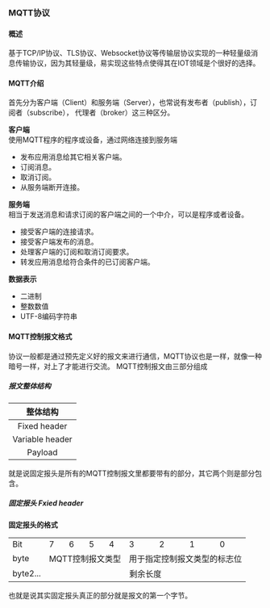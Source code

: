 ### MQTT协议

#### 概述
基于TCP/IP协议、TLS协议、Websocket协议等传输层协议实现的一种轻量级消息传输协议，因为其轻量级，易实现这些特点使得其在IOT领域是个很好的选择。

#### MQTT介绍
首先分为客户端（Client）和服务端（Server），也常说有发布者（publish），订阅者（subscribe），
代理者（broker）这三种区分。

**客户端**  
使用MQTT程序的程序或设备，通过网络连接到服务端  
  
* 发布应用消息给其它相关客户端。
* 订阅消息。
* 取消订阅。
* 从服务端断开连接。  

**服务端**  
相当于发送消息和请求订阅的客户端之间的一个中介，可以是程序或者设备。  
  
* 接受客户端的连接请求。
* 接受客户端发布的消息。
* 处理客户端的订阅和取消订阅要求。
* 转发应用消息给符合条件的已订阅客户端。  

**数据表示**
  
* 二进制
* 整数数值
* UTF-8编码字符串

#### MQTT控制报文格式

协议一般都是通过预先定义好的报文来进行通信，MQTT协议也是一样，就像一种暗号一样，对上了才能进行交流。
MQTT控制报文由三部分组成

##### 报文整体结构

|整体结构												  |
|:--:													 |
|Fixed header|  **固定报头，所有的控制报文都要包含的部分**|
|Variable header|可变报头，部分控制报文包含                 |
|Payload		|有效载荷，部分控制报文包含				   |

就是说固定报头是所有的MQTT控制报文里都要带有的部分，其它两个则是部分包含。

##### 固定报头 Fxied header

**固定报头的格式**  

<table>
    <tr>
        <td>Bit</td>
        <td >7</td> 
        <td>6</td> 
        <td>5</td> 
        <td>4</td> 
        <td>3</td> 
        <td>2</td> 
        <td>1</td> 
        <td>0</td> 
   </tr>
    <tr>
        <td>byte</td>    
        <td colspan = 4>MQTT控制报文类型</td>  
        <td colspan = 4>用于指定控制报文类型的标志位</td>
    </tr>
    <tr>
        <td >byte2...</td>
        <td colspan = 8 align = center>剩余长度</td>   
    </tr>
</table>

也就是说其实固定报头真正的部分就是报文的第一个字节。



































